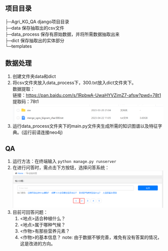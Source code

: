 
## 项目目录
├─Agri_KG_QA        django项目目录      
├─data              保存抽取出的csv文件             
├─data_process      保存有原始数据，并将所需数据抽取出来      
├─dict              保存抽取出的实体部分          
└─templates     

## 数据处理
1.  创建文件夹data和dict
2. 将csv文件夹放入data_process下，300.txt放入dict文件夹下。     
    数据提取：           
    链接：https://pan.baidu.com/s/1RpbwA-UwaHYVZimZ7-afsw?pwd=78t1             
    提取码：78t1        
   ![1.1baidu.png](./static/img/1.1baidu.png)
3. 运行data_process文件夹下的main.py文件夹生成所需的知识图谱以及特征字典。(运行前请连接neo4j)

## QA
1. 运行方法：在终端输入 `python manage.py runserver`
2. 在进行问答时，需点击下方按钮，选择问答系统：
![2.1qa.png](./static/img/2.1qa.png)
3. 目前可回答问题：
    1. <地点>适合种植什么？
    2. <地点>属于哪种气候？
    3. <作物>有那些营养元素？
    4. <作物>的基本信息？
    note: 由于数据不够完善，难免有没有答案的情况，这是改进的方向。